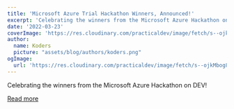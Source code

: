 ```yaml
---
title: 'Microsoft Azure Trial Hackathon Winners, Announced!'
excerpt: 'Celebrating the winners from the Microsoft Azure Hackathon on DEV!'
date: '2022-03-23'
coverImage: 'https://res.cloudinary.com/practicaldev/image/fetch/s--ojkMbog8--/c_imagga_scale,f_auto,fl_progressive,h_420,q_auto,w_1000/https://dev-to-uploads.s3.amazonaws.com/uploads/articles/gzgrf8d2zi5nwyy36ej1.png'
author:
  name: Koders
  picture: "assets/blog/authors/koders.png"
ogImage:
  url: 'https://res.cloudinary.com/practicaldev/image/fetch/s--ojkMbog8--/c_imagga_scale,f_auto,fl_progressive,h_420,q_auto,w_1000/https://dev-to-uploads.s3.amazonaws.com/uploads/articles/gzgrf8d2zi5nwyy36ej1.png'
---
```


Celebrating the winners from the Microsoft Azure Hackathon on DEV!

[Read more](https://dev.to/devteam/microsoft-azure-trial-hackathon-winners-announced-1kkm)
